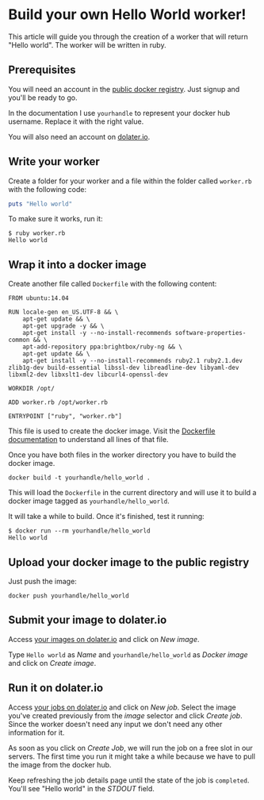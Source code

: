 
# Build your own Hello World worker!

This article will guide you through the creation of a worker that will return "Hello world". The worker will be written in ruby.

## Prerequisites

You will need an account in the [public docker registry](https://hub.docker.com/). Just signup and you'll be ready to go.

In the documentation I use `yourhandle` to represent your docker hub username. Replace it with the right value.

You will also need an account on [dolater.io](http://dolater.io).

## Write your worker

Create a folder for your worker and a file within the folder called `worker.rb` with the following code:

```ruby
puts "Hello world"
```

To make sure it works, run it:

```
$ ruby worker.rb
Hello world
```

## Wrap it into a docker image

Create another file called `Dockerfile` with the following content:

```
FROM ubuntu:14.04

RUN locale-gen en_US.UTF-8 && \
    apt-get update && \
    apt-get upgrade -y && \
    apt-get install -y --no-install-recommends software-properties-common && \
    apt-add-repository ppa:brightbox/ruby-ng && \
    apt-get update && \
    apt-get install -y --no-install-recommends ruby2.1 ruby2.1.dev zlib1g-dev build-essential libssl-dev libreadline-dev libyaml-dev libxml2-dev libxslt1-dev libcurl4-openssl-dev

WORKDIR /opt/

ADD worker.rb /opt/worker.rb

ENTRYPOINT ["ruby", "worker.rb"]
```

This file is used to create the docker image. Visit the [Dockerfile documentation](http://docs.docker.com/reference/builder/) to understand all lines of that file.

Once you have both files in the worker directory you have to build the docker image.

```
docker build -t yourhandle/hello_world .
```

This will load the `Dockerfile` in the current directory and will use it to build a docker image tagged as `yourhandle/hello_world`.

It will take a while to build. Once it's finished, test it running:

```
$ docker run --rm yourhandle/hello_world
Hello world
```

## Upload your docker image to the public registry

Just push the image:

```
docker push yourhandle/hello_world
```

## Submit your image to dolater.io

Access [your images on dolater.io](http://dolater.io/images) and click on _New image_.

Type `Hello world` as _Name_ and `yourhandle/hello_world` as _Docker image_ and click on _Create image_.

## Run it on dolater.io

Access [your jobs on dolater.io](http://dolater.io/jobs) and click on _New job_. Select the image you've created previously from the _image_ selector and click _Create job_. Since the worker doesn't need any input we don't need any other information for it.

As soon as you click on _Create Job_, we will run the job on a free slot in our servers. The first time you run it might take a while because we have to pull the image from the docker hub.

Keep refreshing the job details page until the state of the job is `completed`. You'll see "Hello world" in the _STDOUT_ field.
